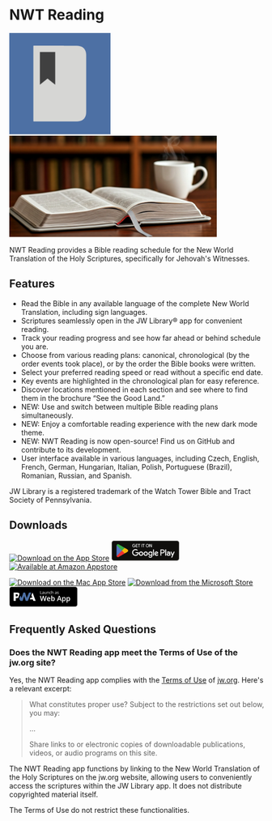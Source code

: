 # NWT Reading

<img src="assets/launcher/icon.png" alt="The NWT Reader icon" height="200"> <img src="assets/store_presence/feature_graphic.png" alt="The NWT Reader feature graphic" height="200">

NWT Reading provides a Bible reading schedule for the New World Translation of the Holy Scriptures, specifically for Jehovah's Witnesses.

## Features

- Read the Bible in any available language of the complete New World Translation, including sign languages.
- Scriptures seamlessly open in the JW Library® app for convenient reading.
- Track your reading progress and see how far ahead or behind schedule you are.
- Choose from various reading plans: canonical, chronological (by the order events took place), or by the order the Bible books were written.
- Select your preferred reading speed or read without a specific end date.
- Key events are highlighted in the chronological plan for easy reference.
- Discover locations mentioned in each section and see where to find them in the brochure “See the Good Land.”
- NEW: Use and switch between multiple Bible reading plans simultaneously.
- NEW: Enjoy a comfortable reading experience with the new dark mode theme.
- NEW: NWT Reading is now open-source! Find us on GitHub and contribute to its development.
- User interface available in various languages, including Czech, English, French, German, Hungarian, Italian, Polish, Portuguese (Brazil), Romanian, Russian, and Spanish.

JW Library is a registered trademark of the Watch Tower Bible and Tract Society of Pennsylvania.

## Downloads

[<img src="https://tools.applemediaservices.com/api/badges/download-on-the-app-store/black/en-us?size=250x83&release=v1" alt="Download on the App Store" height="40">](https://apps.apple.com/us/app/nwt-reading/id1452909600)
[<img src="docs/google_play.svg" alt="Get it on Google Play" height="40">](https://play.google.com/store/apps/details?id=org.searchwork.nwtreading)
[<img src="https://images-na.ssl-images-amazon.com/images/G/01/mobile-apps/devportal2/res/images/amazon-appstore-badge-english-black.png" alt="Available at Amazon Appstore" height="40">](http://www.amazon.com/gp/product/B07WDYXD31/ref=nwt_reading)

[<img src="https://tools.applemediaservices.com/api/badges/download-on-the-mac-app-store/black/en-us?size=250x83&release=v1" alt="Download on the Mac App Store" height="40">](https://apps.apple.com/us/app/nwt-reading/id1452909600)
[<img src="https://get.microsoft.com/images/en-us%20dark.svg" alt="Download from the Microsoft Store" height="40">](https://apps.microsoft.com/detail/9nck2v3sj69f?mode=direct)
[<img src="docs/pwa.svg" alt="Launch as Web App" height="40">](https://nwtreading.searchwork.org)

## Frequently Asked Questions

### Does the NWT Reading app meet the Terms of Use of the jw.org site?

Yes, the NWT Reading app complies with the [Terms of Use](https://www.jw.org/en/terms-of-use/) of [jw.org](https://jw.org). Here's a relevant excerpt:

> What constitutes proper use? Subject to the restrictions set out below, you may:
>
> ...
>
> Share links to or electronic copies of downloadable publications, videos, or audio programs on this site.

The NWT Reading app functions by linking to the New World Translation of the Holy Scriptures on the jw.org website, allowing users to conveniently access the scriptures within the JW Library app. It does not distribute copyrighted material itself.

The Terms of Use do not restrict these functionalities.
